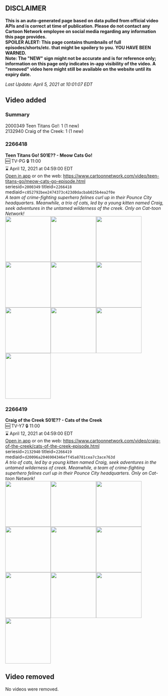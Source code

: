 ## DISCLAIMER
**This is an auto-generated page based on data pulled from official video APIs and is correct at time of publication. Please do not contact any Cartoon Network employee on social media regarding any information this page provides.**  
**SPOILER ALERT: This page contains thumbnails of full episodes/shorts/etc. that might be spoilery to you. YOU HAVE BEEN WARNED.**  
**Note: The "NEW" sign might not be accurate and is for reference only; information on this page only indicates in-app visibility of the video. A "removed" video here might still be available on the website until its expiry date.**  

_Last Update: April 5, 2021 at 10:01:07 EDT_
## Video added
### Summary
2000349 Teen Titans Go!: 1 (1 new)  
2132940 Craig of the Creek: 1 (1 new)  
### 2266418
**Teen Titans Go! S01E?? - Meow Cats Go!**  
🆕 TV-PG 🔒 11:00  
⌛ April 12, 2021 at 04:59:00 EDT  
[Open in app](https://cnvideo.sercomkc.org/redirector.html?type=cnapp&seriesid=2000349&titleid=2266418&mediaid=c052792bee2474373c423d0dacbab025b4ea2f0e) or on the web: https://www.cartoonnetwork.com/video/teen-titans-go/meow-cats-go-episode.html  
seriesid=`2000349` titleid=`2266418` mediaid=`c052792bee2474373c423d0dacbab025b4ea2f0e`  
_A team of crime-fighting superhero felines curl up in their Pounce City headquarters. Meanwhile, a trio of cats, led by a young kitten named Craig, seek adventures in the untamed wilderness of the creek. Only on Cat-toon Network!_  
<a href="https://s3.amazonaws.com/cartoonorchestrator/2266418_001_1280x720.jpg"><img src="https://s3.amazonaws.com/cartoonorchestrator/2266418_001_640x360.jpg" height="144px" /></a><a href="https://s3.amazonaws.com/cartoonorchestrator/2266418_002_1280x720.jpg"><img src="https://s3.amazonaws.com/cartoonorchestrator/2266418_002_640x360.jpg" height="144px" /></a><a href="https://s3.amazonaws.com/cartoonorchestrator/2266418_003_1280x720.jpg"><img src="https://s3.amazonaws.com/cartoonorchestrator/2266418_003_640x360.jpg" height="144px" /></a><a href="https://s3.amazonaws.com/cartoonorchestrator/2266418_004_1280x720.jpg"><img src="https://s3.amazonaws.com/cartoonorchestrator/2266418_004_640x360.jpg" height="144px" /></a><a href="https://s3.amazonaws.com/cartoonorchestrator/2266418_005_1280x720.jpg"><img src="https://s3.amazonaws.com/cartoonorchestrator/2266418_005_640x360.jpg" height="144px" /></a><a href="https://s3.amazonaws.com/cartoonorchestrator/2266418_006_1280x720.jpg"><img src="https://s3.amazonaws.com/cartoonorchestrator/2266418_006_640x360.jpg" height="144px" /></a><a href="https://s3.amazonaws.com/cartoonorchestrator/2266418_007_1280x720.jpg"><img src="https://s3.amazonaws.com/cartoonorchestrator/2266418_007_640x360.jpg" height="144px" /></a><a href="https://s3.amazonaws.com/cartoonorchestrator/2266418_008_1280x720.jpg"><img src="https://s3.amazonaws.com/cartoonorchestrator/2266418_008_640x360.jpg" height="144px" /></a><a href="https://s3.amazonaws.com/cartoonorchestrator/2266418_009_1280x720.jpg"><img src="https://s3.amazonaws.com/cartoonorchestrator/2266418_009_640x360.jpg" height="144px" /></a><a href="https://s3.amazonaws.com/cartoonorchestrator/2266418_010_1280x720.jpg"><img src="https://s3.amazonaws.com/cartoonorchestrator/2266418_010_640x360.jpg" height="144px" /></a>
### 2266419
**Craig of the Creek S01E?? - Cats of the Creek**  
🆕 TV-Y7 🔒 11:00  
⌛ April 12, 2021 at 04:59:00 EDT  
[Open in app](https://cnvideo.sercomkc.org/redirector.html?type=cnapp&seriesid=2132940&titleid=2266419&mediaid=d20096a2046904346eff45a8781cea7c3ace763d) or on the web: https://www.cartoonnetwork.com/video/craig-of-the-creek/cats-of-the-creek-episode.html  
seriesid=`2132940` titleid=`2266419` mediaid=`d20096a2046904346eff45a8781cea7c3ace763d`  
_A trio of cats, led by a young kitten named Craig, seek adventures in the untamed wilderness of creek. Meanwhile, a team of crime-fighting superhero felines curl up in their Pounce City headquarters. Only on Cat-toon Network!_  
<a href="https://s3.amazonaws.com/cartoonorchestrator/2266419_001_1280x720.jpg"><img src="https://s3.amazonaws.com/cartoonorchestrator/2266419_001_640x360.jpg" height="144px" /></a><a href="https://s3.amazonaws.com/cartoonorchestrator/2266419_002_1280x720.jpg"><img src="https://s3.amazonaws.com/cartoonorchestrator/2266419_002_640x360.jpg" height="144px" /></a><a href="https://s3.amazonaws.com/cartoonorchestrator/2266419_003_1280x720.jpg"><img src="https://s3.amazonaws.com/cartoonorchestrator/2266419_003_640x360.jpg" height="144px" /></a><a href="https://s3.amazonaws.com/cartoonorchestrator/2266419_004_1280x720.jpg"><img src="https://s3.amazonaws.com/cartoonorchestrator/2266419_004_640x360.jpg" height="144px" /></a><a href="https://s3.amazonaws.com/cartoonorchestrator/2266419_005_1280x720.jpg"><img src="https://s3.amazonaws.com/cartoonorchestrator/2266419_005_640x360.jpg" height="144px" /></a><a href="https://s3.amazonaws.com/cartoonorchestrator/2266419_006_1280x720.jpg"><img src="https://s3.amazonaws.com/cartoonorchestrator/2266419_006_640x360.jpg" height="144px" /></a><a href="https://s3.amazonaws.com/cartoonorchestrator/2266419_007_1280x720.jpg"><img src="https://s3.amazonaws.com/cartoonorchestrator/2266419_007_640x360.jpg" height="144px" /></a><a href="https://s3.amazonaws.com/cartoonorchestrator/2266419_008_1280x720.jpg"><img src="https://s3.amazonaws.com/cartoonorchestrator/2266419_008_640x360.jpg" height="144px" /></a><a href="https://s3.amazonaws.com/cartoonorchestrator/2266419_009_1280x720.jpg"><img src="https://s3.amazonaws.com/cartoonorchestrator/2266419_009_640x360.jpg" height="144px" /></a><a href="https://s3.amazonaws.com/cartoonorchestrator/2266419_010_1280x720.jpg"><img src="https://s3.amazonaws.com/cartoonorchestrator/2266419_010_640x360.jpg" height="144px" /></a>
## Video removed
No videos were removed.  
